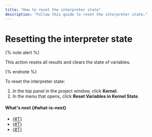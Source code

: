 ```yaml
---
title: "How to reset the interpreter state"
description: "Follow this guide to reset the interpreter state."
---
```


# Resetting the interpreter state

{% note alert %}

This action resets all results and clears the state of variables.

{% endnote %}

To reset the interpreter state:

1. In the top panel in the project window, click **Kernel**.
1. In the menu that opens, click **Reset Variables in Kernel State**.

#### What's next {#what-is-next}

* [{#T}](install-dependencies.md)
* [{#T}](control-compute-resources.md)
* [{#T}](export.md)
